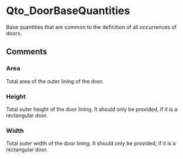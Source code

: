 # Qto_DoorBaseQuantities

Base quantities that are common to the definition of all occurrences of doors.
<!-- end of short definition -->

## Comments

### Area

Total area of the outer lining of the door.

### Height

Total outer height of the door lining. It should only be provided, if it is a rectangular door.

### Width

Total outer width of the door lining. It should only be provided, if it is a rectangular door.

